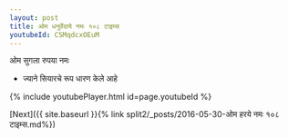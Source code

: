 ```yaml
---
layout: post
title: ओम धनुर्वेदाये नमः १०८ टाइम्स
youtubeId: CSMqdcxOEuM
---
```

 
 
 ओम सुगला रुपया नमः  
 
 -  ज्याने सियारचे रूप धारण केले आहे 
 
  
 
  
 
 
 
 
 
 


{% include youtubePlayer.html id=page.youtubeId %}
 
[Next]({{ site.baseurl }}{% link  split2/_posts/2016-05-30-ओम हरये नमः १०८ टाइम्स.md%})
 
